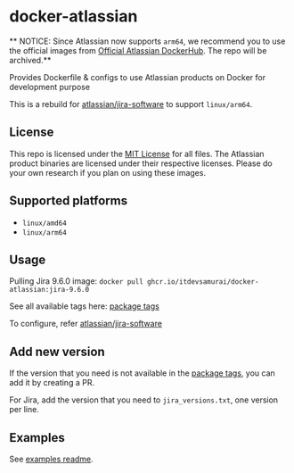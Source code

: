 # docker-atlassian

** NOTICE: Since Atlassian now supports `arm64`, we recommend you to use the official images from [Official Atlassian DockerHub](https://hub.docker.com/r/atlassian). The repo will be archived.**

Provides Dockerfile & configs to use Atlassian products on Docker for development purpose

This is a rebuild for [atlassian/jira-software](https://hub.docker.com/r/atlassian/jira-software)
to support `linux/arm64`.

## License

This repo is licensed under the [MIT License](LICENSE) for all files. The Atlassian product binaries are licensed under their respective licenses. Please do your own research if you plan on using these images.

## Supported platforms

* `linux/amd64`
* `linux/arm64`

## Usage

Pulling Jira 9.6.0 image: `docker pull ghcr.io/itdevsamurai/docker-atlassian:jira-9.6.0`

See all available tags here: [package tags](https://github.com/itdevsamurai/docker-atlassian/pkgs/container/docker-atlassian/versions?filters%5Bversion_type%5D=tagged)

To configure, refer [atlassian/jira-software](https://hub.docker.com/r/atlassian/jira-software)

## Add new version

If the version that you need is not available in the [package tags](https://github.com/itdevsamurai/docker-atlassian/pkgs/container/docker-atlassian/versions?filters%5Bversion_type%5D=tagged), you can add it by creating a PR.

For Jira, add the version that you need to `jira_versions.txt`, one version per line.

## Examples

See [examples readme](examples/README.md).
